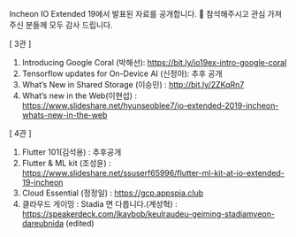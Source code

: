 Incheon IO Extended 19에서 발표된 자료를 공개합니다. :tada:
참석해주시고 관심 가져주신 분들께 모두 감사 드립니다.

[ 3관 ]
1. Introducing Google Coral (박해선): https://bit.ly/io19ex-intro-google-coral
2. Tensorflow updates for On-Device AI (신정아): 추후 공개
3. What’s New in Shared Storage (이승민) : http://bit.ly/2ZKqRn7
4. What’s new in the Web(이현섭) : https://www.slideshare.net/hyunseoblee7/io-extended-2019-incheon-whats-new-in-the-web

[ 4관 ]
1. Flutter 101(김석용) : 추후공개
2. Flutter & ML kit (조성윤) : https://www.slideshare.net/ssuserf65996/flutter-ml-kit-at-io-extended-19-incheon
3. Cloud Essential (정정일) : https://gcp.appspia.club
4. 클라우드 게이밍 : Stadia 면 다릅니다.(계성혁) : https://speakerdeck.com/lkaybob/keulraudeu-geiming-stadiamyeon-dareubnida (edited) 